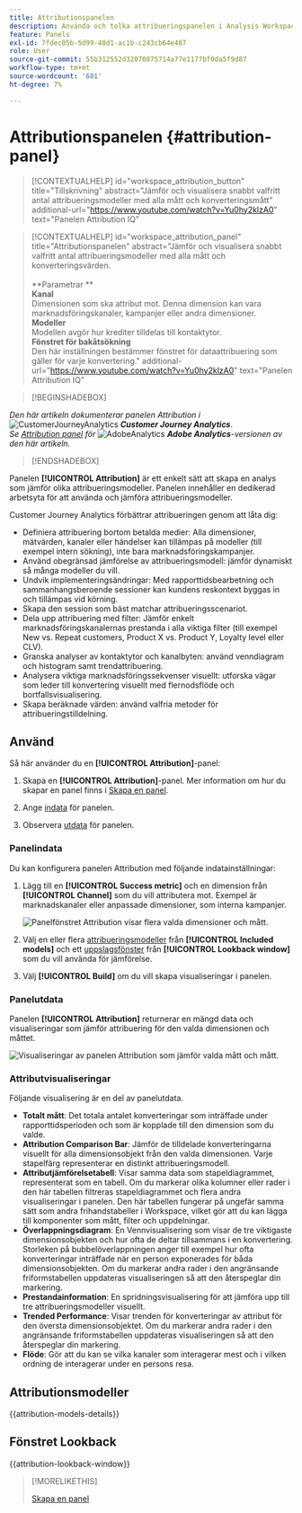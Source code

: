 ```yaml
---
title: Attributionspanelen
description: Använda och tolka attribueringspanelen i Analysis Workspace.
feature: Panels
exl-id: 7fdec05b-5d99-48d1-ac1b-c243cb64e487
role: User
source-git-commit: 55b312552d32070875714a77e1177bf0da5f9d87
workflow-type: tm+mt
source-wordcount: '681'
ht-degree: 7%

---
```


# Attributionspanelen {#attribution-panel}

<!-- markdownlint-disable MD034 -->

>[!CONTEXTUALHELP]
>id="workspace_attribution_button"
>title="Tillskrivning"
>abstract="Jämför och visualisera snabbt valfritt antal attribueringsmodeller med alla mått och konverteringsmått"
>additional-url="https://www.youtube.com/watch?v=Yu0hy2klzA0" text="Panelen Attribution IQ"

>[!CONTEXTUALHELP]
>id="workspace_attribution_panel"
>title="Attributionspanelen"
>abstract="Jämför och visualisera snabbt valfritt antal attribueringsmodeller med alla mått och konverteringsvärden.<br/><br/>**Parametrar **<br/>**Kanal**<br/> Dimensionen som ska attribut mot. Denna dimension kan vara marknadsföringskanaler, kampanjer eller andra dimensioner.<br/>**Modeller**<br/> Modellen avgör hur krediter tilldelas till kontaktytor.<br/>**Fönstret för bakåtsökning**<br/> Den här inställningen bestämmer fönstret för dataattribuering som gäller för varje konvertering."
>additional-url="https://www.youtube.com/watch?v=Yu0hy2klzA0" text="Panelen Attribution IQ"

<!-- markdownlint-enable MD034 -->

>[!BEGINSHADEBOX]

_Den här artikeln dokumenterar panelen Attribution i_ ![CustomerJourneyAnalytics](/help/assets/icons/CustomerJourneyAnalytics.svg) _**Customer Journey Analytics**_.<br/>_Se [Attribution panel](https://experienceleague.adobe.com/en/docs/analytics/analyze/analysis-workspace/panels/attribution) för_ ![AdobeAnalytics](/help/assets/icons/AdobeAnalytics.svg) _**Adobe Analytics**-versionen av den här artikeln._

>[!ENDSHADEBOX]

Panelen **[!UICONTROL Attribution]** är ett enkelt sätt att skapa en analys som jämför olika attribueringsmodeller. Panelen innehåller en dedikerad arbetsyta för att använda och jämföra attribueringsmodeller.

Customer Journey Analytics förbättrar attribueringen genom att låta dig:

* Definiera attribuering bortom betalda medier: Alla dimensioner, mätvärden, kanaler eller händelser kan tillämpas på modeller (till exempel intern sökning), inte bara marknadsföringskampanjer.
* Använd obegränsad jämförelse av attribueringsmodell: jämför dynamiskt så många modeller du vill.
* Undvik implementeringsändringar: Med rapporttidsbearbetning och sammanhangsberoende sessioner kan kundens reskontext byggas in och tillämpas vid körning.
* Skapa den session som bäst matchar attribueringsscenariot.
* Dela upp attribuering med filter: Jämför enkelt marknadsföringskanalernas prestanda i alla viktiga filter (till exempel New vs. Repeat customers, Product X vs. Product Y, Loyalty level eller CLV).
* Granska analyser av kontaktytor och kanalbyten: använd venndiagram och histogram samt trendattribuering.
* Analysera viktiga marknadsföringssekvenser visuellt: utforska vägar som leder till konvertering visuellt med flernodsflöde och bortfallsvisualisering.
* Skapa beräknade värden: använd valfria metoder för attribueringstilldelning.

## Använd

Så här använder du en **[!UICONTROL Attribution]**-panel:

1. Skapa en **[!UICONTROL Attribution]**-panel. Mer information om hur du skapar en panel finns i [Skapa en panel](panels.md#create-a-panel).

1. Ange [indata](#panel-input) för panelen.

1. Observera [utdata](#panel-output) för panelen.

### Panelindata

Du kan konfigurera panelen Attribution med följande indatainställningar:

1. Lägg till en **[!UICONTROL Success metric]** och en dimension från **[!UICONTROL Channel]** som du vill attributera mot. Exempel är marknadskanaler eller anpassade dimensioner, som interna kampanjer.

   ![Panelfönstret Attribution visar flera valda dimensioner och mått.](assets/attribution-panel.png)

1. Välj en eller flera [attribueringsmodeller](#attribution-models) från **[!UICONTROL Included models]** och ett [uppslagsfönster](#lookback-window) från **[!UICONTROL Lookback window]** som du vill använda för jämförelse.

1. Välj **[!UICONTROL Build]** om du vill skapa visualiseringar i panelen.

### Panelutdata

Panelen **[!UICONTROL Attribution]** returnerar en mängd data och visualiseringar som jämför attribuering för den valda dimensionen och måttet.

![Visualiseringar av panelen Attribution som jämför valda mått och mått.](assets/attr_panel_vizs.png)

### Attributvisualiseringar

Följande visualisering är en del av panelutdata.

* **Totalt mått**: Det totala antalet konverteringar som inträffade under rapporttidsperioden och som är kopplade till den dimension som du valde.
* **Attribution Comparison Bar**: Jämför de tilldelade konverteringarna visuellt för alla dimensionsobjekt från den valda dimensionen. Varje stapelfärg representerar en distinkt attribueringsmodell.
* **Attributjämförelsetabell**: Visar samma data som stapeldiagrammet, representerat som en tabell. Om du markerar olika kolumner eller rader i den här tabellen filtreras stapeldiagrammet och flera andra visualiseringar i panelen. Den här tabellen fungerar på ungefär samma sätt som andra frihandstabeller i Workspace, vilket gör att du kan lägga till komponenter som mått, filter och uppdelningar.
* **Överlappningsdiagram**: En Vennvisualisering som visar de tre viktigaste dimensionsobjekten och hur ofta de deltar tillsammans i en konvertering. Storleken på bubbelöverlappningen anger till exempel hur ofta konverteringar inträffade när en person exponerades för båda dimensionsobjekten. Om du markerar andra rader i den angränsande friformstabellen uppdateras visualiseringen så att den återspeglar din markering.
* **Prestandainformation**: En spridningsvisualisering för att jämföra upp till tre attribueringsmodeller visuellt.
* **Trended Performance**: Visar trenden för konverteringar av attribut för den översta dimensionsobjektet. Om du markerar andra rader i den angränsande friformstabellen uppdateras visualiseringen så att den återspeglar din markering.
* **Flöde**: Gör att du kan se vilka kanaler som interagerar mest och i vilken ordning de interagerar under en persons resa.

## Attributionsmodeller

{{attribution-models-details}}

## Fönstret Lookback

{{attribution-lookback-window}}

>[!MORELIKETHIS]
>
> [Skapa en panel](/help/analysis-workspace/c-panels/panels.md#create-a-panel)
>
